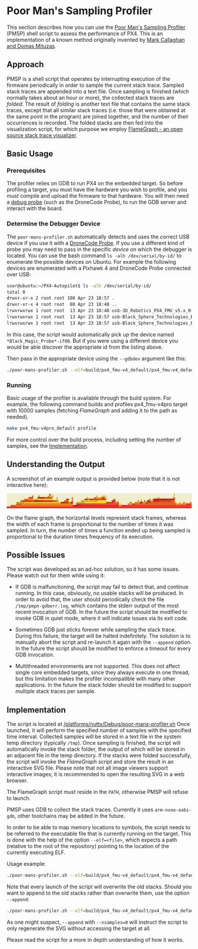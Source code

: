 # Poor Man's Sampling Profiler

This section describes how you can use the [Poor Man's Sampling Profiler](https://github.com/PX4/PX4-Autopilot/blob/master/platforms/nuttx/Debug/poor-mans-profiler.sh) (PMSP) shell script to assess the performance of PX4. This is an implementation of a known method originally invented by [Mark Callaghan and Domas Mituzas](https://poormansprofiler.org/).

## Approach

PMSP is a shell script that operates by interrupting execution of the firmware periodically in order to sample the current stack trace. Sampled stack traces are appended into a text file. Once sampling is finished (which normally takes about an hour or more), the collected stack traces are _folded_. The result of _folding_ is another text file that contains the same stack traces, except that all similar stack traces (i.e. those that were obtained at the same point in the program) are joined together, and the number of their occurrences is recorded. The folded stacks are then fed into the visualization script, for which purpose we employ [FlameGraph - an open source stack trace visualizer](http://www.brendangregg.com/flamegraphs.html).

## Basic Usage

### Prerequisites

The profiler relies on GDB to run PX4 on the embedded target. So before profiling a target, you must have the hardware you wish to profile, and you must compile and upload the firmware to that hardware. You will then need a [debug probe](../debug/swd_debug.md#debug-probes) (such as the DroneCode Probe), to run the GDB server and interact with the board.

### Determine the Debugger Device

The `poor-mans-profiler.sh` automatically detects and uses the correct USB device if you use it with a [DroneCode Probe](../debug/probe_bmp.md#dronecode-probe). If you use a different kind of probe you may need to pass in the specific _device_ on which the debugger is located. You can use the bash command `ls -alh /dev/serial/by-id/` to enumerate the possible devices on Ubuntu. For example the following devices are enumerated with a Pixhawk 4 and DroneCode Probe connected over USB:

```sh
user@ubuntu:~/PX4-Autopilot$ ls -alh /dev/serial/by-id/
total 0
drwxr-xr-x 2 root root 100 Apr 23 18:57 .
drwxr-xr-x 4 root root  80 Apr 23 18:48 ..
lrwxrwxrwx 1 root root  13 Apr 23 18:48 usb-3D_Robotics_PX4_FMU_v5.x_0-if00 -> ../../ttyACM0
lrwxrwxrwx 1 root root  13 Apr 23 18:57 usb-Black_Sphere_Technologies_Black_Magic_Probe_BFCCB401-if00 -> ../../ttyACM1
lrwxrwxrwx 1 root root  13 Apr 23 18:57 usb-Black_Sphere_Technologies_Black_Magic_Probe_BFCCB401-if02 -> ../../ttyACM2
```

In this case, the script would automatically pick up the device named `*Black_Magic_Probe*-if00`. But if you were using a different device you would be able discover the appropriate id from the listing above.

Then pass in the appropriate device using the `--gdbdev` argument like this:

```sh
./poor-mans-profiler.sh --elf=build/px4_fmu-v4_default/px4_fmu-v4_default.elf --nsamples=30000 --gdbdev=/dev/ttyACM2
```

### Running

Basic usage of the profiler is available through the build system. For example, the following command builds and profiles px4_fmu-v4pro target with 10000 samples (fetching _FlameGraph_ and adding it to the path as needed).

```sh
make px4_fmu-v4pro_default profile
```

For more control over the build process, including setting the number of samples, see the [Implementation](#implementation).

## Understanding the Output

A screenshot of an example output is provided below (note that it is not interactive here):

![FlameGraph Example](../../assets/debug/flamegraph-example.png)

On the flame graph, the horizontal levels represent stack frames, whereas the width of each frame is proportional to the number of times it was sampled. In turn, the number of times a function ended up being sampled is proportional to the duration times frequency of its execution.

## Possible Issues

The script was developed as an ad-hoc solution, so it has some issues. Please watch out for them while using it:

- If GDB is malfunctioning, the script may fail to detect that, and continue running. In this case, obviously, no usable stacks will be produced. In order to avoid that, the user should periodically check the file `/tmp/pmpn-gdberr.log`, which contains the stderr output of the most recent invocation of GDB. In the future the script should be modified to invoke GDB in quiet mode, where it will indicate issues via its exit code.

- Sometimes GDB just sticks forever while sampling the stack trace. During this failure, the target will be halted indefinitely. The solution is to manually abort the script and re-launch it again with the `--append` option. In the future the script should be modified to enforce a timeout for every GDB invocation.

- Multithreaded environments are not supported. This does not affect single core embedded targets, since they always execute in one thread, but this limitation makes the profiler incompatible with many other applications. In the future the stack folder should be modified to support multiple stack traces per sample.

## Implementation

The script is located at [/platforms/nuttx/Debug/poor-mans-profiler.sh](https://github.com/PX4/PX4-Autopilot/blob/master/platforms/nuttx/Debug/poor-mans-profiler.sh) Once launched, it will perform the specified number of samples with the specified time interval. Collected samples will be stored in a text file in the system temp directory (typically `/tmp`). Once sampling is finished, the script will automatically invoke the stack folder, the output of which will be stored in an adjacent file in the temp directory. If the stacks were folded successfully, the script will invoke the _FlameGraph_ script and store the result in an interactive SVG file. Please note that not all image viewers support interactive images; it is recommended to open the resulting SVG in a web browser.

The FlameGraph script must reside in the `PATH`, otherwise PMSP will refuse to launch.

PMSP uses GDB to collect the stack traces. Currently it uses `arm-none-eabi-gdb`, other toolchains may be added in the future.

In order to be able to map memory locations to symbols, the script needs to be referred to the executable file that is currently running on the target. This is done with the help of the option `--elf=<file>`, which expects a path (relative to the root of the repository) pointing to the location of the currently executing ELF.

Usage example:

```sh
./poor-mans-profiler.sh --elf=build/px4_fmu-v4_default/px4_fmu-v4_default.elf --nsamples=30000
```

Note that every launch of the script will overwrite the old stacks. Should you want to append to the old stacks rather than overwrite them, use the option `--append`:

```sh
./poor-mans-profiler.sh --elf=build/px4_fmu-v4_default/px4_fmu-v4_default.elf --nsamples=30000 --append
```

As one might suspect, `--append` with `--nsamples=0` will instruct the script to only regenerate the SVG without accessing the target at all.

Please read the script for a more in depth understanding of how it works.
